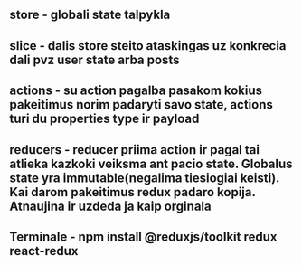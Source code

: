 ## store - globali state talpykla

## slice - dalis store steito ataskingas uz konkrecia dali pvz user state arba posts

## actions - su action pagalba pasakom kokius pakeitimus norim padaryti savo state, actions turi du properties type ir payload

## reducers - reducer priima action ir pagal tai atlieka kazkoki veiksma ant pacio state. Globalus state yra immutable(negalima tiesiogiai keisti). Kai darom pakeitimus redux padaro kopija. Atnaujina ir uzdeda ja kaip orginala

## Terminale - npm install @reduxjs/toolkit redux react-redux
